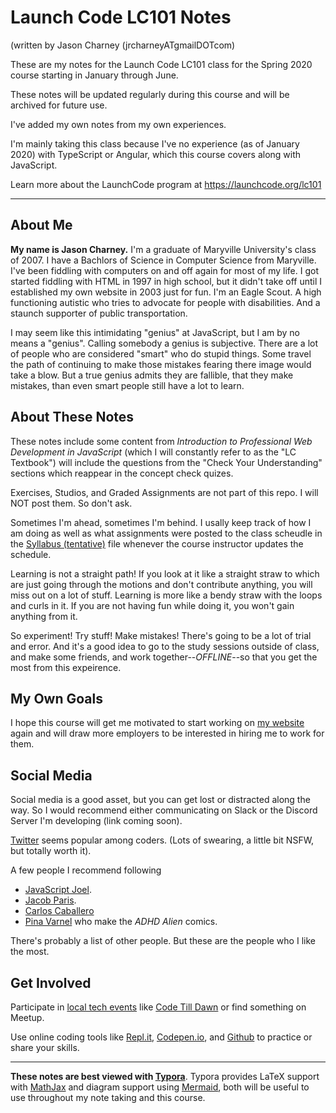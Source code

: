 # Launch Code LC101 Notes

(written by Jason Charney (jrcharneyATgmailDOTcom)

These are my notes for the Launch Code LC101 class for the Spring 2020 course starting in January through June.

These notes will be updated regularly during this course and will be archived for future use.

I've added my own notes from my own experiences.

I'm mainly taking this class because I've no experience (as of January 2020) with TypeScript or Angular, which this course covers along with JavaScript.

Learn more about the LaunchCode program at https://launchcode.org/lc101

---

## About Me

**My name is Jason Charney.** I'm a graduate of Maryville University's class of 2007. I have a Bachlors of Science in Computer Science from Maryville. I've been fiddling with computers on and off again for most of my life. I got started fiddling with HTML in 1997 in high school, but it didn't take off until I established my own website in 2003 just for fun.  I'm an Eagle Scout. A high functioning autistic who tries to advocate for people with disabilities. And a staunch supporter of public transportation.

I may seem like this intimidating "genius" at JavaScript, but I am by no means a "genius". Calling somebody a genius is subjective. There are a lot of people who are considered "smart" who do stupid things. Some travel the path of continuing to make those mistakes fearing there image would take a blow. But a true genius admits they are fallible, that they make mistakes, than even smart people still have a lot to learn.

## About These Notes

These notes include some content from  *Introduction to Professional Web Development in JavaScript* (which I will constantly refer to as the "LC Textbook") will include the questions from the "Check Your Understanding" sections which reappear in the concept check quizes.

Exercises, Studios, and Graded Assignments are not part of this repo. I will NOT post them. So don't ask.

Sometimes I'm ahead, sometimes I'm behind. I usally keep track of how I am doing as well as what assignments were posted to the class scheudle in the [Syllabus (tentative)](Syllabus%20by%20Month/Syllabus%20(tentative).md) file whenever the course instructor updates the schedule.

Learning is not a straight path! If you look at it like a straight straw to which are just going through the motions and don't contribute anything, you will miss out on a lot of stuff. Learning is more like a bendy straw with the loops and curls in it. If you are not having fun while doing it, you won't gain anything from it.

So experiment! Try stuff! Make mistakes! There's going to be a lot of trial and error. And it's a good idea to go to the study sessions outside of class, and make some friends, and work together--*OFFLINE*--so that you get the most from this expeirence.

## My Own Goals

I hope this course will get me motivated to start working on [my website](https://www.jrcharney.com/) again and will draw more employers to be interested in hiring me to work for them.

## Social Media

Social media is a good asset, but you can get lost or distracted along the way. So I would recommend either communicating on Slack or the Discord Server I'm developing (link coming soon).

[Twitter](https://twitter.com/jrcharney) seems popular among coders. (Lots of swearing, a little bit NSFW, but totally worth it).

A few people I recommend following

* [JavaScript Joel](https://twitter.com/joelnet).
* [Jacob Paris](https://twitter.com/jacobmparis).
* [Carlos Caballero](https://twitter.com/Carlillo)
* [Pina Varnel](https://twitter.com/ADHD_Alien) who make the *ADHD Alien* comics.

There's probably a list of other people. But these are the people who I like the most.

## Get Involved

Participate in [local tech events](https://www.sluug.org/resources/calendar/) like [Code Till Dawn](https://www.meetup.com/codetilldawn/) or find something on Meetup.

Use online coding tools like [Repl.it](https://repl.it/@jrcharney), [Codepen.io](https://codepen.io/jrcharney), and [Github](https://github.com/jrcharney/) to practice or share your skills.

---

**These notes are best viewed with [Typora](https://www.typora.io/)**. Typora provides LaTeX support with [MathJax](https://www.mathjax.org/) and diagram support using [Mermaid](https://mermaidjs.github.io/), both will be useful to use throughout my note taking and this course.


